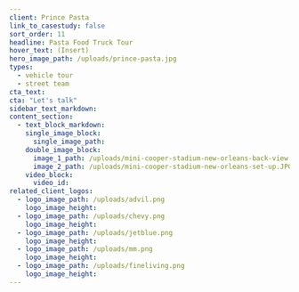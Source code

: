 ```yaml
---
client: Prince Pasta
link_to_casestudy: false
sort_order: 11
headline: Pasta Food Truck Tour
hover_text: (Insert)
hero_image_path: /uploads/prince-pasta.jpg
types:
  - vehicle tour
  - street team
cta_text:
cta: "Let's talk"
sidebar_text_markdown:
content_section:
  - text_block_markdown:
    single_image_block:
      single_image_path:
    double_image_block:
      image_1_path: /uploads/mini-cooper-stadium-new-orleans-back-view.JPG
      image_2_path: /uploads/mini-cooper-stadium-new-orleans-set-up.JPG
    video_block:
      video_id:
related_client_logos:
  - logo_image_path: /uploads/advil.png
    logo_image_height:
  - logo_image_path: /uploads/chevy.png
    logo_image_height:
  - logo_image_path: /uploads/jetblue.png
    logo_image_height:
  - logo_image_path: /uploads/mm.png
    logo_image_height:
  - logo_image_path: /uploads/fineliving.png
    logo_image_height:
---
```

